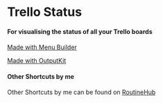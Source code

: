 # Trello Status
#### For visualising the status of all your Trello boards


#### 
[Made with Menu Builder](https://routinehub.co/shortcut/1129)

[Made with OutputKit](https://github.com/nturpin0/OutputKit)


#### Other Shortcuts by me
Other Shortcuts by me can be found on [RoutineHub](https://routinehub.co/user/entee)


